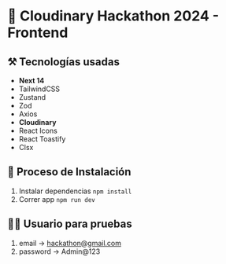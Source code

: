 # 🎃 Cloudinary Hackathon 2024 - Frontend

## ⚒️ Tecnologías usadas

- **Next 14**
- TailwindCSS
- Zustand
- Zod
- Axios
- **Cloudinary**
- React Icons
- React Toastify
- Clsx


## 📝 Proceso de Instalación

1. Instalar dependencias `npm install`
2. Correr app `npm run dev`

## 🙋‍♂️ Usuario para pruebas

1. email -> hackathon@gmail.com
2. password -> Admin@123

